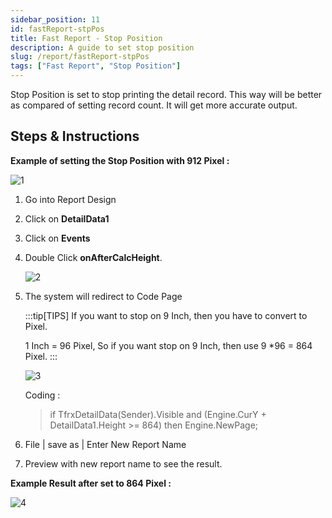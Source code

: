 ```yaml
---
sidebar_position: 11
id: fastReport-stpPos
title: Fast Report - Stop Position
description: A guide to set stop position
slug: /report/fastReport-stpPos
tags: ["Fast Report", "Stop Position"]
---
```


Stop Position is set to stop printing the detail record. This way will be better as compared of setting record count. It will get more accurate output.

## Steps & Instructions

**Example of setting the Stop Position with 912 Pixel :**

![1](/img/report/fastReport-stpPos/1.png)

1. Go into Report Design

2. Click on **DetailData1**

3. Click on **Events**

4. Double Click **onAfterCalcHeight**.

   ![2](/img/report/fastReport-stpPos/2.png)

5. The system will redirect to Code Page

   :::tip[TIPS]
   If you want to stop on 9 Inch, then you have to convert to Pixel.

   1 Inch = 96 Pixel, So if you want stop on 9 Inch, then use 9 *96 = 864 Pixel.
   :::

   ![3](/img/report/fastReport-stpPos/3.png)

   Coding :

   > if TfrxDetailData(Sender).Visible and (Engine.CurY + DetailData1.Height >= 864) then Engine.NewPage;

6. File | save as | Enter New Report Name

7. Preview with new report name to see the result.

**Example Result after set to 864 Pixel :**

![4](/img/report/fastReport-stpPos/4.png)

